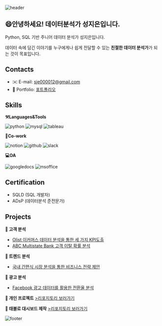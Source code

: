 ![header](https://capsule-render.vercel.app/api?type=waving&color=auto&height=200&section=header&text=Jieun's%20GitHub&fontSize=60)

## 😄안녕하세요! 데이터분석가 성지은입니다.
Python, SQL 기반 주니어 데이터 분석가 성지은입니다.

데이터 속에 담긴 이야기를 누구에게나 쉽게 전달할 수 있는 **친절한 데이터 분석가**가 되는 것이 목표입니다. 

## Contacts
- ✉️ E-mail: sje000012@gmail.com
- 💁 Portfolio: [포트폴리오](https://t.ly/690An "누르면 노션 포트폴리오로 이동합니다")


## Skills
**⚒️Languages&Tools**

![python](https://img.shields.io/badge/Python-3776AB?style=for-the-badge&logo=python&logoColor=white)
![mysql](https://img.shields.io/badge/MySQL-4479A1?style=for-the-badge&logo=mysql&logoColor=white)
![tableau](https://img.shields.io/badge/Tableau-E97627?style=for-the-badge&logo=Tableau&logoColor=white)


**🤲Co-work**

![notion](https://img.shields.io/badge/Notion-fbf5cf?style=for-the-badge&logo=notion&logoColor=black)
![github](https://img.shields.io/badge/GitHub-181717?style=for-the-badge&logo=github&logoColor=white)
![slack](https://img.shields.io/badge/Slack-4A154B?style=for-the-badge&logo=slack&logoColor=white")


**💻OA**

![googledocs](https://img.shields.io/badge/GoogleDocs-4285F4?style=for-the-badge&logo=GoogleDocs&logoColor=white)
![msoffice](https://img.shields.io/badge/Microsoft_Office-D83B01?style=for-the-badge&logo=microsoft-office&logoColor=white)


## Certification
- SQLD (SQL 개발자)
- ADsP (데이터분석 준전문가)


## Projects
**🔹 고객 분석**
- [Olist 이커머스 데이터 분석을 통한 세 가지 KPI도출](https://github.com/Seong-jieun/olist_ecommerce_analysis)
- [ABC Multistate Bank 고객 이탈 확률 분석](https://github.com/Seong-jieun/bankchurn_analysis)


**🔹 트렌드 분석**
- [국내 간편식 시장 분석을 통한 비즈니스 전략 제안](https://github.com/Seong-jieun/hmr_trend_analysis)


**🔹 광고 분석**
- [Facebook 광고 데이터를 활용한 전환율 분석](https://github.com/Seong-jieun/Personal_Project/tree/main/Facebook_Ad_Campaign_data_analysis)


**🔹 개인 프로젝트**  [ >리포지토리 보러가기](https://github.com/Seong-jieun/Personal_Project "누르면 리포지토리로 이동합니다")

  
**🔹 태블로 대시보드 제작**  [ >리포지토리 보러가기](https://github.com/Seong-jieun/Tableau_Dashboard "누르면 리포지토리로 이동합니다")


![footer](https://capsule-render.vercel.app/api?type=waving&color=auto&height=100&section=footer)
